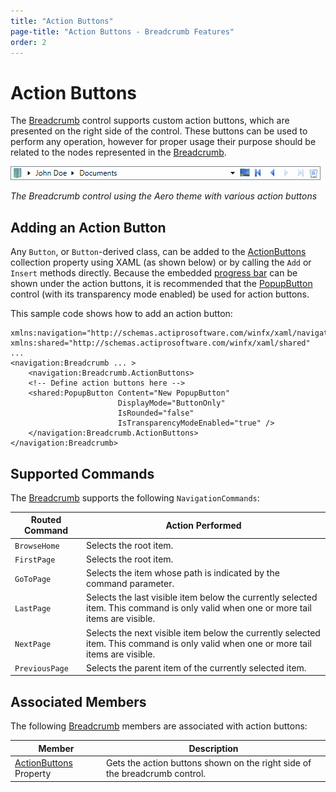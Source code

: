 ```yaml
---
title: "Action Buttons"
page-title: "Action Buttons - Breadcrumb Features"
order: 2
---
```

# Action Buttons

The [Breadcrumb](xref:@ActiproUIRoot.Controls.Navigation.Breadcrumb) control supports custom action buttons, which are presented on the right side of the control. These buttons can be used to perform any operation, however for proper usage their purpose should be related to the nodes represented in the [Breadcrumb](xref:@ActiproUIRoot.Controls.Navigation.Breadcrumb).

![Screenshot](../images/breadcrumb-action-buttons-aero-normal-color.gif)

*The Breadcrumb control using the Aero theme with various action buttons*

## Adding an Action Button

Any `Button`, or `Button`-derived class, can be added to the [ActionButtons](xref:@ActiproUIRoot.Controls.Navigation.Breadcrumb.ActionButtons) collection property using XAML (as shown below) or by calling the `Add` or `Insert` methods directly. Because the embedded [progress bar](progressbar.md) can be shown under the action buttons, it is recommended that the [PopupButton](xref:@ActiproUIRoot.Controls.PopupButton) control (with its transparency mode enabled) be used for action buttons.

This sample code shows how to add an action button:

```xaml
xmlns:navigation="http://schemas.actiprosoftware.com/winfx/xaml/navigation"
xmlns:shared="http://schemas.actiprosoftware.com/winfx/xaml/shared"
...
<navigation:Breadcrumb ... >
	<navigation:Breadcrumb.ActionButtons>
	<!-- Define action buttons here -->
	<shared:PopupButton Content="New PopupButton"
	                    DisplayMode="ButtonOnly"
	                    IsRounded="false"
	                    IsTransparencyModeEnabled="true" />
	</navigation:Breadcrumb.ActionButtons>
</navigation:Breadcrumb>
```

## Supported Commands

The [Breadcrumb](xref:@ActiproUIRoot.Controls.Navigation.Breadcrumb) supports the following `NavigationCommands`:

| Routed Command | Action Performed |
|-----|-----|
| `BrowseHome` | Selects the root item. |
| `FirstPage` | Selects the root item. |
| `GoToPage` | Selects the item whose path is indicated by the command parameter. |
| `LastPage` | Selects the last visible item below the currently selected item. This command is only valid when one or more tail items are visible. |
| `NextPage` | Selects the next visible item below the currently selected item. This command is only valid when one or more tail items are visible. |
| `PreviousPage` | Selects the parent item of the currently selected item. |

## Associated Members

The following [Breadcrumb](xref:@ActiproUIRoot.Controls.Navigation.Breadcrumb) members are associated with action buttons:

| Member | Description |
|-----|-----|
| [ActionButtons](xref:@ActiproUIRoot.Controls.Navigation.Breadcrumb.ActionButtons) Property | Gets the action buttons shown on the right side of the breadcrumb control. |
